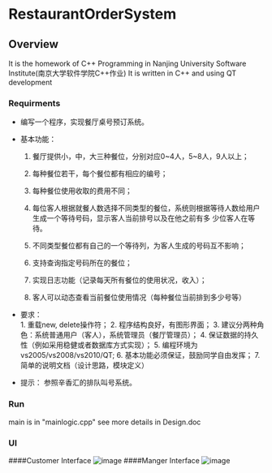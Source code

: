 # RestaurantOrderSystem

## Overview
It is the homework of C++ Programming in Nanjing University Software Institute(南京大学软件学院C++作业)
It is written in C++ and using QT development


### Requirments
+ 编写一个程序，实现餐厅桌号预订系统。
+ 基本功能：
    1. 餐厅提供小，中，大三种餐位，分别对应0~4人，5~8人，9人以上；
    
    2. 每种餐位若干，每个餐位都有相应的编号；
    
    3. 每种餐位使用收取的费用不同；
    
    4. 每位客人根据就餐人数选择不同类型的餐位，系统则根据等待人数给用户生成一个等待号码，显示客人当前排号以及在他之前有多       少位客人在等待。
    
    5. 不同类型餐位都有自己的一个等待列，为客人生成的号码互不影响；
    
    6. 支持查询指定号码所在的餐位；
    
    7. 实现日志功能（记录每天所有餐位的使用状况，收入）；
    
    8. 客人可以动态查看当前餐位使用情况（每种餐位当前排到多少号等）
 


+ 要求：   
         1. 重载new, delete操作符；
         2. 程序结构良好，有图形界面；
         3. 建议分两种角色：系统普通用户（客人），系统管理员（餐厅管理员）；
         4. 保证数据的持久性（例如采用稳健或者数据库方式实现）；
         5. 编程环境为vs2005/vs2008/vs2010/QT;
         6. 基本功能必须保证，鼓励同学自由发挥；
         7. 简单的说明文档（设计思路，模块定义）
+ 提示： 参照辛香汇的排队叫号系统。


### Run
main is in "mainlogic.cpp"
see more details in Design.doc


### UI
####Customer Interface
![image](https://raw.github.com/liveangel-js/RestaurantOrderSystem/master/UI1.jpg)
####Manger Interface
![image](https://raw.github.com/liveangel-js/RestaurantOrderSystem/master/UI2.jpg)

